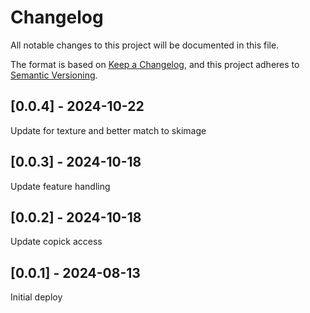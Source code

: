 # Changelog
All notable changes to this project will be documented in this file.

The format is based on [Keep a Changelog](https://keepachangelog.com/en/1.0.0/),
and this project adheres to [Semantic Versioning](https://semver.org/spec/v2.0.0.html).

## [0.0.4] - 2024-10-22
Update for texture and better match to skimage

## [0.0.3] - 2024-10-18
Update feature handling

## [0.0.2] - 2024-10-18
Update copick access

## [0.0.1] - 2024-08-13
Initial deploy
